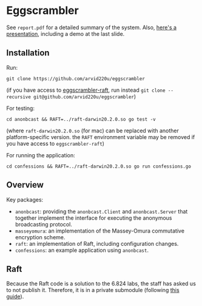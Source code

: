 # Eggscrambler

See `report.pdf` for a detailed summary of the system. Also, [here's a presentation](https://docs.google.com/presentation/d/122sLY_LXIb_H2V4cNmqFdX6s0l_g7-MTM48DuPij4Z4/edit?usp=sharing), including a demo at the last slide.

## Installation

Run:
```
git clone https://github.com/arvid220u/eggscrambler
```
(if you have access to [eggscrambler-raft](https://github.com/arvid220u/eggscrambler-raft), run instead `git clone --recursive git@github.com/arvid220u/eggscrambler`)

For testing:
```
cd anonbcast && RAFT=../raft-darwin20.2.0.so go test -v
```
(where `raft-darwin20.2.0.so` (for mac) can be replaced with another platform-specific version. the `RAFT` environment variable may be removed if you have access to `eggscrambler-raft`)

For running the application:
```
cd confessions && RAFT=../raft-darwin20.2.0.so go run confessions.go
```

## Overview

Key packages:
- `anonbcast`: providing the `anonbcast.Client` and `anonbcast.Server` that together implement the interface for executing the anonymous broadcasting protocol.
- `masseyomura`: an implementation of the Massey-Omura commutative encryption scheme.
- `raft`: an implementation of Raft, including configuration changes.
- `confessions`: an example application using `anonbcast`.


## Raft

Because the Raft code is a solution to the 6.824 labs, the staff has asked us to not publish it. Therefore, it is in a private submodule (following [this guide](https://www.taniarascia.com/git-submodules-private-content/)).
